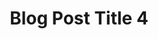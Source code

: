 ---
layout: blog-post
categories: ["blog"]
title: Blog Post Title 4
featured_image: /assets/img/portfolio/05.jpg
---